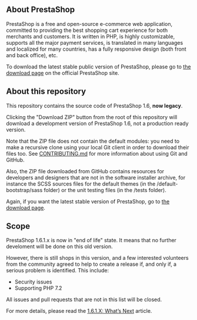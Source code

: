 About PrestaShop
--------

PrestaShop is a free and open-source e-commerce web application, committed to providing the best shopping cart experience for both merchants and customers. It is written in PHP, is highly customizable, supports all the major payment services, is translated in many languages and localized for many countries, has a fully responsive design (both front and back office), etc.

To download the latest stable public version of PrestaShop, please go to [the download page][3] on the official PrestaShop site.


About this repository
--------

This repository contains the source code of PrestaShop 1.6, **now legacy**.

Clicking the "Download ZIP" button from the root of this repository will download a development version of PrestaShop 1.6, not a production ready version.

Note that the ZIP file does not contain the default modules: you need to make a recursive clone using your local Git client in order to download their files too. See [CONTRIBUTING.md][2] for more information about using Git and GitHub.

Also, the ZIP file downloaded from GitHub contains resources for developers and designers that are not in the software installer archive, for instance the SCSS sources files for the default themes (in the /default-bootstrap/sass folder) or the unit testing files (in the /tests folder).

Again, if you want the latest stable version of PrestaShop, go to [the download page][3].

Scope
---------

PrestaShop 1.6.1.x is now in "end of life" state. It means that no further develoment will be done on this old version.

However, there is still shops in this version, and a few interested volunteers from the community agreed to help to create a release if, and only if, a serious problem is identified. This include:

- Security issues
- Supporting PHP 7.2

All issues and pull requests that are not in this list will be closed.

For more details, please read the [1.6.1.X: What’s Next][4] article.

[2]: CONTRIBUTING.md
[3]: http://www.prestashop.com/en/download
[4]: http://build.prestashop.com/news/1.6.1.x-what-s-next/
